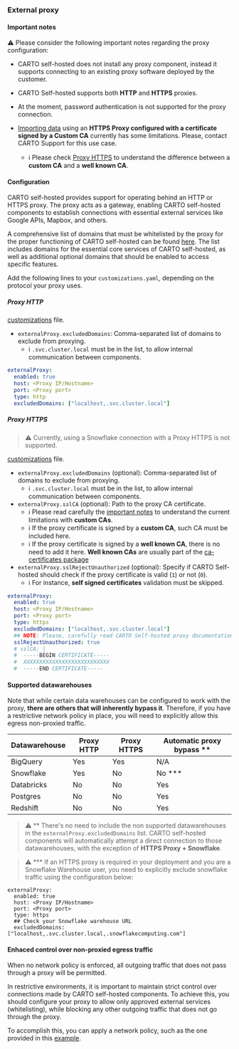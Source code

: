 ### External proxy

#### Important notes

:warning: Please consider the following important notes regarding the proxy configuration:

- CARTO self-hosted does not install any proxy component, instead it supports connecting to an existing proxy software deployed by the customer.

- CARTO Self-hosted supports both **HTTP** and **HTTPS** proxies.

- At the moment, password authentication is not supported for the proxy connection.

- [Importing data](https://docs.carto.com/carto-user-manual/data-explorer/importing-data) using an **HTTPS Proxy configured with a certificate signed by a Custom CA** currently has some limitations. Please, contact CARTO Support for this use case.
   - :information_source: Please check [Proxy HTTPS](#proxy-https) to understand the difference between a **custom CA** and a **well known CA**.

#### Configuration

CARTO self-hosted provides support for operating behind an HTTP or HTTPS proxy. The proxy acts as a gateway, enabling CARTO self-hosted components to establish connections with essential external services like Google APIs, Mapbox, and others.

A comprehensive list of domains that must be whitelisted by the proxy for the proper functioning of CARTO self-hosted can be found [here](customizations-examples/proxy/config/whitelisted_domains.md). The list includes domains for the essential core services of CARTO self-hosted, as well as additional optional domains that should be enabled to access specific features.

Add the following lines to your `customizations.yaml`, depending on the protocol your proxy uses.

##### Proxy HTTP

[customizations](../customizations/proxy/http/customizations.yaml) file.

- `externalProxy.excludedDomains`: Comma-separated list of domains to exclude from proxying.
   - :information_source: `.svc.cluster.local` must be in the list, to allow internal communication between components.

```yaml
externalProxy:
  enabled: true
  host: <Proxy IP/Hostname>
  port: <Proxy port>
  type: http
  excludedDomains: ["localhost,.svc.cluster.local"]
```

##### Proxy HTTPS

> :warning: Currently, using a Snowflake connection with a Proxy HTTPS is not supported.

[customizations](../customizations/proxy/https/customizations.yaml) file.

- `externalProxy.excludedDomains` (optional): Comma-separated list of domains to exclude from proxying.
   - :information_source: `.svc.cluster.local` must be in the list, to allow internal communication between components.
- `externalProxy.sslCA` (optional): Path to the proxy CA certificate.
   - :information_source: Please read carefully the [important notes](#important-notes) to understand the current limitations with **custom CAs**.
   - :information_source: If the proxy certificate is signed by a **custom CA**, such CA must be included here.
   - :information_source: If the proxy certificate is signed by a **well known CA**, there is no need to add it here. **Well known CAs** are usually part of the [ca-certificates package](https://askubuntu.com/questions/857476/what-is-the-use-purpose-of-the-ca-certificates-package)
- `externalProxy.sslRejectUnauthorized` (optional): Specify if CARTO Self-hosted should check if the proxy certificate is valid (`1`) or not (`0`).
   - :information_source: For instance, **self signed certificates** validation must be skipped.

```yaml
externalProxy:
  enabled: true
  host: <Proxy IP/Hostname>
  port: <Proxy port>
  type: https
  excludedDomains: ["localhost,.svc.cluster.local"]
  ## NOTE: Please, carefully read CARTO Self-hosted proxy documentation to understand the  the current limitations with [custom CAs].
  sslRejectUnauthorized: true
  # sslCA: |
  #  -----BEGIN CERTIFICATE-----
  #  XXXXXXXXXXXXXXXXXXXXXXXXXXX
  #  -----END CERTIFICATE-----
```

#### Supported datawarehouses

Note that while certain data warehouses can be configured to work with the proxy, **there are others that will inherently bypass it**. Therefore, if you have a restrictive network policy in place, you will need to explicitly allow this egress non-proxied traffic.

 | Datawarehouse | Proxy HTTP | Proxy HTTPS | Automatic proxy bypass ** |
 | ------------- | ---------- | ----------- | ------------------------- |
 | BigQuery      | Yes        | Yes         | N/A                       |
 | Snowflake     | Yes        | No          | No ***                    |
 | Databricks    | No         | No          | Yes                       |
 | Postgres      | No         | No          | Yes                       |
 | Redshift      | No         | No          | Yes                       |

> :warning: \*\* There's no need to include the non supported datawarehouses in the `externalProxy.excludedDomains` list. CARTO self-hosted components will automatically attempt a direct connection to those datawarehouses, with the exception of **HTTPS Proxy + Snowflake**.

> :warning: \*\*\* If an HTTPS proxy is required in your deployment and you are a Snowflake Warehouse user, you need to explicitly exclude snowflake traffic using the configuration below:

```
externalProxy:
  enabled: true
  host: <Proxy IP/Hostname>
  port: <Proxy port>
  type: https
  ## Check your Snowflake warehouse URL
  excludedDomains: ["localhost,.svc.cluster.local,.snowflakecomputing.com"]
```

#### Enhaced control over non-proxied egress traffic

When no network policy is enforced, all outgoing traffic that does not pass through a proxy will be permitted.

In restrictive environments, it is important to maintain strict control over connections made by CARTO self-hosted components. To achieve this, you should configure your proxy to allow only approved external services (whitelisting), while blocking any other outgoing traffic that does not go through the proxy.

To accomplish this, you can apply a network policy, such as the one provided in this [example](../customizations/proxy/network_policy/restricted-internet-access-network-policy.yaml).